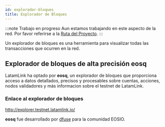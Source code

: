 ```yaml
---
id: explorador-bloques
title: Explorador de Bloques
---
```


:::note Trabajo en progreso
Aun estamos trabajando en este aspecto de la red. Por favor referirse a la [Ruta del Proyecto](../testnet/roadmap).
:::

Un explorador de bloques es una herramienta para visualizar todas las transacciones que ocurren en la red.

## Explorador de bloques de alta precisión eosq
LatamLink ha optado por **eosq**, un explorador de bloques que proporciona acceso a datos detallados, precisos y procesables sobre cuentas, acciones, nodos validadores y más informacion sobre el testnet de LatamLink.

### Enlace al explorador de bloques

http://explorer.testnet.latamlink.io/

**eosq** fue desarrollado por [dfuse](https://dfuse.io) para la comunidad EOSIO.
